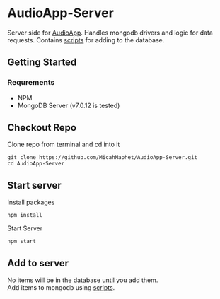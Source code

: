 # AudioApp-Server
Server side for [AudioApp](http://github.com/MicahMaphet/AudioApp).
Handles mongodb drivers and logic for data requests.
Contains [scripts](./scripts) for adding to the database.

## Getting Started
### Requrements
- NPM
- MongoDB Server (v7.0.12 is tested)
## Checkout Repo
Clone repo from terminal and cd into it
```
git clone https://github.com/MicahMaphet/AudioApp-Server.git
cd AudioApp-Server
```
## Start server
Install packages
```
npm install
```
Start Server
```
npm start
```

## Add to server
No items will be in the database until you add them. <br>
Add items to mongodb using [scripts](scripts/README.md).